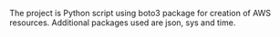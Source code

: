 The project is Python script using boto3 package for creation of AWS resources. Additional packages used are json, sys and time.
